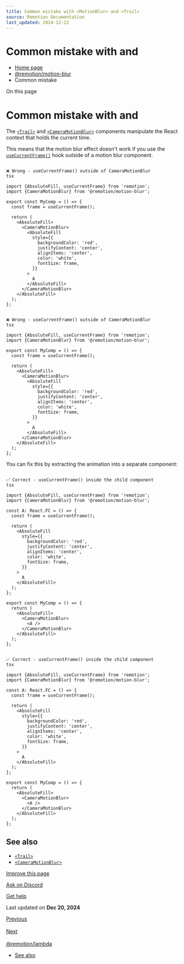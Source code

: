 ```yaml
---
title: Common mistake with <MotionBlur> and <Trail>
source: Remotion Documentation
last_updated: 2024-12-22
---
```


# Common mistake with <MotionBlur> and <Trail>

- [Home page](/)
- [@remotion/motion-blur](/docs/motion-blur/)
- Common mistake

On this page

# Common mistake with <MotionBlur> and <Trail>

The [`<Trail>`](/docs/motion-blur/trail) and [`<CameraMotionBlur>`](/docs/motion-blur/camera-motion-blur) components manipulate the React context that holds the current time.

This means that the motion blur effect doesn't work if you use the [`useCurrentFrame()`](/docs/use-current-frame) hook outside of a motion blur component.

```

❌ Wrong - useCurrentFrame() outside of CameraMotionBlur
tsx

import {AbsoluteFill, useCurrentFrame} from 'remotion';
import {CameraMotionBlur} from '@remotion/motion-blur';

export const MyComp = () => {
  const frame = useCurrentFrame();

  return (
    <AbsoluteFill>
      <CameraMotionBlur>
        <AbsoluteFill
          style={{
            backgroundColor: 'red',
            justifyContent: 'center',
            alignItems: 'center',
            color: 'white',
            fontSize: frame,
          }}
        >
          A
        </AbsoluteFill>
      </CameraMotionBlur>
    </AbsoluteFill>
  );
};
```

```

❌ Wrong - useCurrentFrame() outside of CameraMotionBlur
tsx

import {AbsoluteFill, useCurrentFrame} from 'remotion';
import {CameraMotionBlur} from '@remotion/motion-blur';

export const MyComp = () => {
  const frame = useCurrentFrame();

  return (
    <AbsoluteFill>
      <CameraMotionBlur>
        <AbsoluteFill
          style={{
            backgroundColor: 'red',
            justifyContent: 'center',
            alignItems: 'center',
            color: 'white',
            fontSize: frame,
          }}
        >
          A
        </AbsoluteFill>
      </CameraMotionBlur>
    </AbsoluteFill>
  );
};
```

You can fix this by extracting the animation into a separate component:

```

✅ Correct - useCurrentFrame() inside the child component
tsx

import {AbsoluteFill, useCurrentFrame} from 'remotion';
import {CameraMotionBlur} from '@remotion/motion-blur';

const A: React.FC = () => {
  const frame = useCurrentFrame();

  return (
    <AbsoluteFill
      style={{
        backgroundColor: 'red',
        justifyContent: 'center',
        alignItems: 'center',
        color: 'white',
        fontSize: frame,
      }}
    >
      A
    </AbsoluteFill>
  );
};

export const MyComp = () => {
  return (
    <AbsoluteFill>
      <CameraMotionBlur>
        <A />
      </CameraMotionBlur>
    </AbsoluteFill>
  );
};
```

```

✅ Correct - useCurrentFrame() inside the child component
tsx

import {AbsoluteFill, useCurrentFrame} from 'remotion';
import {CameraMotionBlur} from '@remotion/motion-blur';

const A: React.FC = () => {
  const frame = useCurrentFrame();

  return (
    <AbsoluteFill
      style={{
        backgroundColor: 'red',
        justifyContent: 'center',
        alignItems: 'center',
        color: 'white',
        fontSize: frame,
      }}
    >
      A
    </AbsoluteFill>
  );
};

export const MyComp = () => {
  return (
    <AbsoluteFill>
      <CameraMotionBlur>
        <A />
      </CameraMotionBlur>
    </AbsoluteFill>
  );
};
```

## See also [​](\#see-also "Direct link to See also")

- [`<Trail>`](/docs/motion-blur/trail)
- [`<CameraMotionBlur>`](/docs/motion-blur/camera-motion-blur)

[Improve this page](https://github.com/remotion-dev/remotion/edit/main/packages/docs/docs/motion-blur/common-mistake.mdx)

[Ask on Discord](https://remotion.dev/discord)

[Get help](/docs/get-help)

Last updated on **Dec 20, 2024**

[Previous\
\
<CameraMotionBlur>](/docs/motion-blur/camera-motion-blur) [Next\
\
@remotion/lambda](/docs/lambda/api)

- [See also](#see-also)
